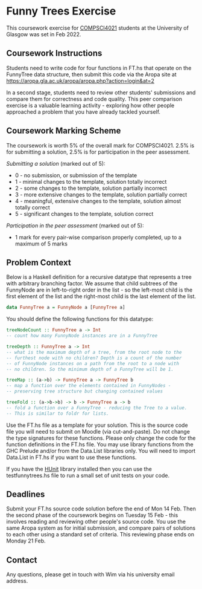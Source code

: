 # Funny Trees Exercise

This coursework exercise for [COMPSCI4021](https://www.gla.ac.uk/coursecatalogue/course/?code=COMPSCI4021) students at the University of Glasgow was set in Feb 2022.

## Coursework Instructions

Students need to write code for four functions in FT.hs that operate on the FunnyTree data structure, then submit this code via the Aropa site at https://aropa.gla.ac.uk/aropa/aropa.php?action=login&at=2

In a second stage, students need to review other students' submissions and compare them for correctness and code quality. This peer comparison exercise is a valuable learning activity - exploring how other people approached a problem that you have already tackled yourself.

## Coursework Marking Scheme

The coursework is worth 5% of the overall mark for COMPSCI4021. 2.5% is for submitting a solution, 2.5% is for participation in the peer assessment.

_Submitting a solution_ (marked out of 5):
 * 0 - no submission, or submission of the template
 * 1 - minimal changes to the template, solution totally incorrect
 * 2 - some changes to the template, solution partially incorrect
 * 3 - more extensive changes to the template, solution partially correct
 * 4 - meaningful, extensive changes to the template, solution almost totally correct
 * 5 - significant changes to the template, solution correct

_Participation in the peer assessment_ (marked out of 5):
 * 1 mark for every pair-wise comparison properly completed, up to a maximum of 5 marks


## Problem Context

Below is a Haskell definition for a recursive datatype that represents a tree with arbitrary branching factor. We assume that child subtrees of the FunnyNode are in left-to-right order in the list - so the left-most child is the first element of the list and the right-most child is the last element of the list.

```haskell
data FunnyTree a = FunnyNode a [FunnyTree a]
```

You should define the following functions for this datatype:

``` haskell
treeNodeCount :: FunnyTree a -> Int
-- count how many FunnyNode instances are in a FunnyTree

treeDepth :: FunnyTree a -> Int
-- what is the maximum depth of a tree, from the root node to the
-- furthest node with no children? Depth is a count of the number
-- of FunnyNode instances on a path from the root to a node with
-- no children. So the minimum depth of a FunnyTree will be 1.

treeMap :: (a->b) -> FunnyTree a -> FunnyTree b
-- map a function over the elements contained in FunnyNodes -
-- preserving tree structure but changing contained values

treeFold :: (a->b->b) -> b -> FunnyTree a -> b
-- fold a function over a FunnyTree - reducing the Tree to a value.
-- This is similar to foldr for lists.
```

Use the FT.hs file as a template for your solution. This is the source code file you will need to submit on Moodle (via cut-and-paste). Do not change the type signatures for these functions. Please only change the code for the function definitions in the FT.hs file. You may use library functions from the GHC Prelude and/or from the Data.List libraries only. You will need to import Data.List in FT.hs if you want to use these functions.

If you have the [HUnit](https://hackage.haskell.org/package/HUnit) library installed then you can use the testfunnytrees.hs file to run a small set of unit tests on your code.


## Deadlines

Submit your FT.hs source code solution before the end of Mon 14 Feb. Then the second phase of the coursework begins on Tuesday 15 Feb - this involves reading and reviewing other people's source code. You use the same Aropa system as for initial submission, and compare pairs of solutions to each other using a standard set of criteria. This reviewing phase ends on Monday 21 Feb.

## Contact

Any questions, please get in touch with Wim via his university email address.
